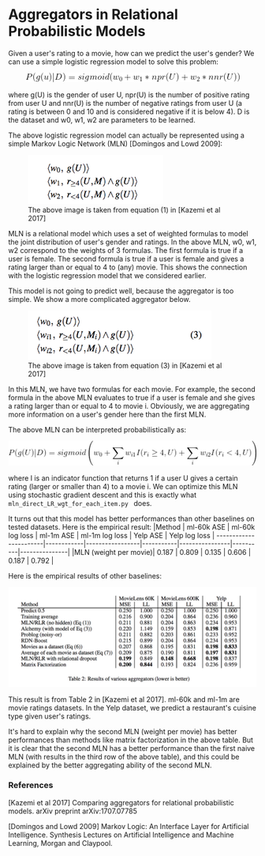 # Aggregators in Relational Probabilistic Models

Given a user's rating to a movie, how can we predict the user's gender? We can use a simple logistic regression model to solve this problem: 

<p align="center">
  <img src="images/lr_formula.png">
</p>

where g(U) is the gender of user U, npr(U) is the number of positive rating from user U and nnr(U) is the number of negative ratings from user U (a rating is between 0 and 10 and is considered negative if it is below 4). D is the dataset and w0, w1, w2 are parameters to be learned.

The above logistic regression model can actually be represented using a simple Markov Logic Network (MLN) [Domingos and Lowd 2009]:

<figure>
  <img height=100 src="images/mln.png" alt="mln">
  <figcaption>The above image is taken from equation (1) in [Kazemi et al 2017] </figcaption>
</figure>

MLN is a relational model which uses a set of weighted formulas to model the joint distribution of user's gender and ratings. In the above MLN, w0, w1, w2 correspond to the weights of 3 formulas. The first formula is true if a user is female. The second formula is true if a user is female and gives a rating larger than or equal to 4 to (any) movie. This shows the connection with the logistic regression model that we considered earlier. 

This model is not going to predict well, because the aggregator is too simple. We show a more complicated aggregator below.

<figure>
  <img height=100 src="images/bigger_mln.png" alt="mln">
  <figcaption>The above image is taken from equation (3) in [Kazemi et al 2017] </figcaption>
</figure>

In this MLN, we have two formulas for each movie. For example, the second formula in the above MLN evaluates to true if a user is female and she gives a rating larger than or equal to 4 to movie i. Obviously, we are aggregating more information on a user's gender here than the first MLN. 

The above MLN can be interpreted probabilistically as:


<p align="center">
  <img src="images/lr_bigger_mln.png">
</p>

where I is an indicator function that returns 1 if a user U gives a certain rating (larger or smaller than 4) to a movie i. We can optimize this MLN using stochastic gradient descent and this is exactly what `mln_direct_LR_wgt_for_each_item.py	` does.

It turns out that this model has better performances than other baselines on tested datasets. Here is the empirical result:
|Method                | ml-60k ASE | ml-60k log loss | ml-1m ASE | ml-1m log loss | Yelp ASE | Yelp log loss |
-----------------------|------------|-----------------|-----------|----------------|----------|---------------|
|MLN (weight per movie)|    0.187   |     0.809       |    0.135  |       0.606    |    0.187 |      0.792    |

Here is the empirical results of other baselines:


<p align="center">
  <img src="images/table.png">
</p>

This result is from Table 2 in [Kazemi et al 2017]. ml-60k and ml-1m are movie ratings datasets. In the Yelp dataset, we predict a restaurant's cuisine type given user's ratings. 

It's hard to explain why the second MLN (weight per movie) has better performances than methods like matrix factorization in the above table. But it is clear that the second MLN has a better performance than the first naive MLN (with results in the third row of the above table), and this could be explained by the better aggregating ability of the second MLN.  

### References
[Kazemi et al 2017] Comparing aggregators for relational probabilistic models. arXiv preprint arXiv:1707.07785

[Domingos and Lowd 2009] Markov Logic: An Interface Layer for Artificial Intelligence. Synthesis Lectures on Artificial Intelligence and Machine Learning, Morgan and Claypool.
